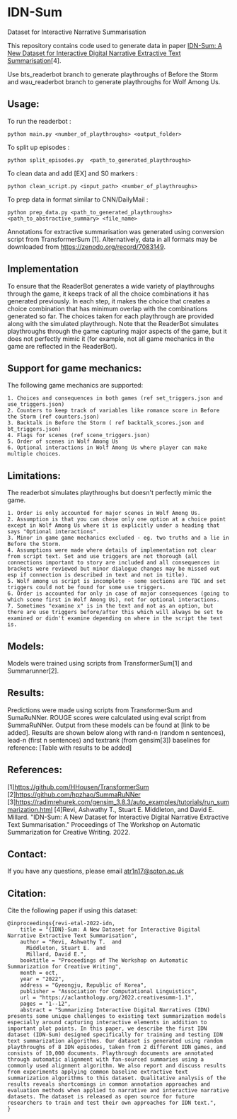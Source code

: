 # IDN-Sum
Dataset for Interactive Narrative Summarisation

This repository contains code used to generate data in paper [IDN-Sum: A New Dataset for Interactive Digital Narrative Extractive Text Summarisation](https://aclanthology.org/2022.creativesumm-1.1/)[4].  

Use bts_readerbot branch to generate playthroughs of Before the Storm and wau_readerbot branch to generate playthroughs for Wolf Among Us.

## Usage:  
To run the readerbot :  

    python main.py <number_of_playthroughs> <output_folder>  

To split up episodes :  

    python split_episodes.py  <path_to_generated_playthroughs>

To clean data and add [EX] and S0 markers :  

    python clean_script.py <input_path> <number_of_playthroughs>  

To prep data in format similar to CNN/DailyMail :  

    python prep_data.py <path_to_generated_playthroughs> <path_to_abstractive_summary> <file_name>

Annotations for extractive summarisation was generated using conversion script from TransformerSum [1]. 
Alternatively, data in all formats may be downloaded from https://zenodo.org/record/7083149.

## Implementation

To ensure that the ReaderBot generates a wide variety of playthroughs through the game, it keeps track of all the choice combinations it has generated previously. In each step, it makes the choice that creates a choice combination that has minimum overlap with the combinations generated so far. The choices taken for each playthrough are provided along with the simulated playthrough. Note that the ReaderBot simulates playthroughs through the game capturing major aspects of the game, but it does not perfectly mimic it (for example, not all game mechanics in the game are reflected in the ReaderBot).

## Support for game mechanics:  

The following game mechanics are supported: 
   
	1. Choices and consequences in both games (ref set_triggers.json and use_triggers.json)  
	2. Counters to keep track of variables like romance score in Before the Storm (ref counters.json)  
	3. Backtalk in Before the Storm ( ref backtalk_scores.json and bt_triggers.json)  
	4. Flags for scenes (ref scene_triggers.json)  
	5. Order of scenes in Wolf Among Us  
	6. Optional interactions in Wolf Among Us where player can make multiple choices.  
	
## Limitations:  

The readerbot simulates playthroughs but doesn't perfectly mimic the game. 

	1. Order is only accounted for major scenes in Wolf Among Us.  
	2. Assumption is that you can chose only one option at a choice point except in Wolf Among Us where it is explicitly under a heading that says "Optional interactions".  
	3. Minor in game game mechanics excluded - eg. two truths and a lie in Before the Storm.  
	4. Assumptions were made where details of implementation not clear from script text. Set and use triggers are not thorough (all connections important to story are included and all consequences in brackets were reviewed but minor dialogue changes may be missed out esp if connection is described in text and not in title).  
	5. Wolf among us script is incomplete - some sections are TBC and set triggers could not be found for some use triggers.  
	6. Order is accounted for only in case of major consequences (going to which scene first in Wolf Among Us), not for optional interactions.  
	7. Sometimes "examine x" is in the text and not as an option, but there are use triggers before/after this which will always be set to examined or didn't examine depending on where in the script the text is.  


## Models:
Models were trained using scripts from TransformerSum[1] and Summarunner[2]. 

## Results:
Predictions were made using scripts from TransformerSum and SumaRuNNer. ROUGE scores were calculated using eval script from SummaRuNNer. Output from these models can be found at [link to be added]. Results are shown below along with rand-n (random n sentences), lead-n (first n sentences) and textrank (from gensim[3]) baselines for reference:
[Table with results to be added]

## References:
[1]https://github.com/HHousen/TransformerSum <br />
[2]https://github.com/hpzhao/SummaRuNNer <br />
[3]https://radimrehurek.com/gensim_3.8.3/auto_examples/tutorials/run_summarization.html
[4]Revi, Ashwathy T., Stuart E. Middleton, and David E. Millard. "IDN-Sum: A New Dataset for Interactive Digital Narrative Extractive Text Summarisation." Proceedings of The Workshop on Automatic Summarization for Creative Writing. 2022.

## Contact:
If you have any questions, please email atr1n17@soton.ac.uk

## Citation:
Cite the following paper if using this dataset:
```
@inproceedings{revi-etal-2022-idn,
    title = "{IDN}-Sum: A New Dataset for Interactive Digital Narrative Extractive Text Summarisation",
    author = "Revi, Ashwathy T.  and
      Middleton, Stuart E.  and
      Millard, David E.",
    booktitle = "Proceedings of The Workshop on Automatic Summarization for Creative Writing",
    month = oct,
    year = "2022",
    address = "Gyeongju, Republic of Korea",
    publisher = "Association for Computational Linguistics",
    url = "https://aclanthology.org/2022.creativesumm-1.1",
    pages = "1--12",
    abstract = "Summarizing Interactive Digital Narratives (IDN) presents some unique challenges to existing text summarization models especially around capturing interactive elements in addition to important plot points. In this paper, we describe the first IDN dataset (IDN-Sum) designed specifically for training and testing IDN text summarization algorithms. Our dataset is generated using random playthroughs of 8 IDN episodes, taken from 2 different IDN games, and consists of 10,000 documents. Playthrough documents are annotated through automatic alignment with fan-sourced summaries using a commonly used alignment algorithm. We also report and discuss results from experiments applying common baseline extractive text summarization algorithms to this dataset. Qualitative analysis of the results reveals shortcomings in common annotation approaches and evaluation methods when applied to narrative and interactive narrative datasets. The dataset is released as open source for future researchers to train and test their own approaches for IDN text.",
}
```
